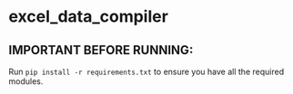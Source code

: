 # excel_data_compiler


## IMPORTANT BEFORE RUNNING:

Run `pip install -r requirements.txt` to ensure you have all the required modules.

